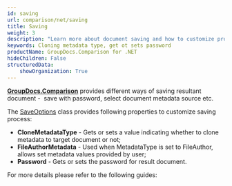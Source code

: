 ```yaml
---
id: saving
url: comparison/net/saving
title: Saving
weight: 3
description: "Learn more about document saving and how to customize process with available options, like: cloning metadata type, gets or sets password and etc"
keywords: Cloning metadata type, get ot sets password
productName: GroupDocs.Comparison for .NET
hideChildren: False
structuredData:
    showOrganization: True
---
```

**[GroupDocs.Comparison](https://products.groupdocs.com/comparison/net)** provides different ways of saving resultant document -  save with password, select document metadata source etc.

The [SaveOptions](https://reference.groupdocs.com/net/comparison/groupdocs.comparison.options/saveoptions) class provides following properties to customize saving process:

*   **CloneMetadataType** - Gets or sets a value indicating whether to clone metadata to target document or not;
*   **FileAuthorMetadata** - Used when MetadataType is set to FileAuthor, allows set metadata values provided by user;
*   **Password** - Gets or sets the password for result document.  
      
    

For more details please refer to the following guides:
